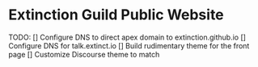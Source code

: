 Extinction Guild Public Website
===============================

TODO:
  [] Configure DNS to direct apex domain to extinction.github.io
  [] Configure DNS for talk.extinct.io
  [] Build rudimentary theme for the front page
  [] Customize Discourse theme to match
